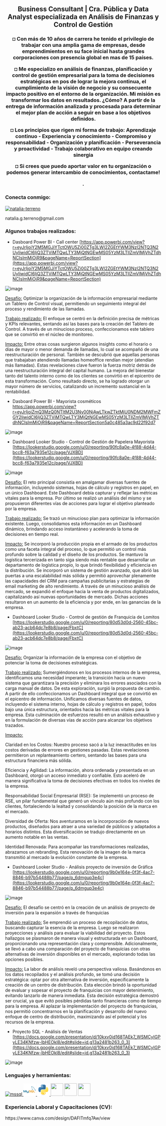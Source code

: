 <h2 align="center"> Business Consultant | Cra. Pública y Data Analyst especializada en Análisis de Finanzas y Control de Gestión 

<h3 align="center">
    
◘ Con más de 10 años de carrera he tenido el privilegio de trabajar con una amplia gama de empresas, desde emprendimientos en su face inicial hasta grandes corporaciones con presencia global en mas de 15 países.                                                                                                    

◘ Me especializo en análisis de finanzas, planificación y control de gestión empresarial para la toma de decisiones estratégicas en pos de lograr la mejora continua, el cumplimiento de la visión de negocio y su consecuente impacto positivo en el entorno de la organización. Mi misión es transformar los datos en resultados. ¿Cómo? A partir de la entrega de información analizada y procesada para determinar el mejor plan de acción a seguir en base a los objetivos definidos. 

◘ Los principios que rigen mi forma de trabajo: Aprendizaje continuo - Experiencia y conocimiento - Compromiso y responsabilidad - Organización y planificación - Perseverancia y proactividad - Trabajo colaborativo en equipo creando sinergia 

◘ Si crees que puedo aportar valor en tu organización o podemos generar intercambio de conocimientos, contactame!

.</h3>
<h3 align="left">Conecta conmigo:</h3>
<p align="left">
<a href="https://linkedin.com/in/natalia-terreno" target="blank"><img align="center" src="https://raw.githubusercontent.com/rahuldkjain/github-profile-readme-generator/master/src/images/icons/Social/linked-in-alt.svg" alt="natalia-terreno" height="30" width="40" /></a>
</p>
natalia.g.terreno@gmail.com

<h3 align="left">Algunos trabajos realizados:</h3>
<p align="left">
    
 - Dasboard Power BI - Call center [https://app.powerbi.com/view?r=eyJrIjoiY2M5MGJiYTctOWU5Zi00ZTg3LWI2ZGEtYWM3NzI2NTQ3N2UyIiwidCI6IjQ3ZTViMTQwLTY3MjQtNGEwMS05YzM3LTllZmVlMjVhZTdhNCIsImMiOjR9&pageName=ReportSection](https://app.powerbi.com/view?r=eyJrIjoiY2M5MGJiYTctOWU5Zi00ZTg3LWI2ZGEtYWM3NzI2NTQ3N2UyIiwidCI6IjQ3ZTViMTQwLTY3MjQtNGEwMS05YzM3LTllZmVlMjVhZTdhNCIsImMiOjR9&pageName=ReportSection)
  
![image](https://github.com/NataliaTerreno/NataliaTerreno/assets/124213874/3e67a72c-c697-446c-bd12-bef9b028628b)

<ins>Desafío:</ins>
Optimizar la organización de la información empresarial mediante un Tablero de Control visual, permitiendo un seguimiento integral del proceso y rendimiento de las llamadas.

<ins>Trabajo realizado:</ins>
El enfoque se centró en la definición precisa de métricas y KPIs relevantes, sentando así las bases para la creación del Tablero de Control. A través de un minucioso proceso, confeccionamos este tablero que se convirtió en el núcleo de monitoreo.

<ins>Impacto:</ins>
Entre otras cosas surgieron algunos insights como el horario o días de mayor o menor demanda de llamadas, lo cual se acompañó de una reestructuración de personal.
También se descubrió que aquellas personas que trabajaban atendiendo llamadas homeoffice rendían mejor (atendían más llamadas). 
Estas revelaciones clave fueron la fuerza motriz detrás de una reestructuración integral del capital humano. La mejora del bienestar tanto del talento interno como de los clientes se convirtió en el epicentro de esta transformación. Como resultado directo, se ha logrado otorgar un mayor número de servicios, catalizando un incremento sustancial en la rentabilidad.

 - Dasboard Power BI - Mayorista cosméticos https://app.powerbi.com/view?r=eyJrIjoiZmQ3MzQ0NTItM2U3Ny00NjAwLTkwZTktMjU0NDM2MWFmZGY2IiwidCI6IjQ3ZTViMTQwLTY3MjQtNGEwMS05YzM3LTllZmVlMjVhZTdhNCIsImMiOjR9&pageName=ReportSection5a0c485a3ac9d22f92d7

![image](https://github.com/NataliaTerreno/NataliaTerreno/assets/124213874/40b3fc6c-75b2-4f0d-a921-976f4e5533d1)

- Dashboard Looker Studio - Control de Gestión de Papelera Mayorista [https://lookerstudio.google.com/u/0/reporting/90fc8a0e-4f88-4d44-bcc8-f63a7935e12c/page/VJXBD](https://lookerstudio.google.com/u/0/reporting/90fc8a0e-4f88-4d44-bcc8-f63a7935e12c/page/VJXBD)

![image](https://github.com/NataliaTerreno/NataliaTerreno/assets/124213874/91433200-2a48-406a-8b01-a58557048175)

<ins>Desafío:</ins>
El reto principal consistía en amalgamar diversas fuentes de información, incluyendo sistemas, hojas de cálculo y registros en papel, en un único Dashboard. Este Dashboard debía capturar y reflejar las métricas vitales para la empresa. Por último se realizó un análisis del mismo y se propusieron diferentes vías de acciones para lograr el objetivo planteado por la empresa.

<ins>Trabajo realizado:</ins>
Se trazó un minucioso plan para optimizar la información existente. Luego, consolidamos esta información en un Dashboard dinámico, brindando acceso instantáneo y acelerando la toma de decisiones en tiempo real.

<ins>Impacto:</ins>
Se incorporó la producción propia en el armado de los productos como una faceta integral del proceso, lo que permitió un control más profundo sobre la calidad y el diseño de los productos.
Se mantuvo la logística tercerizada en tanto siga siendo más rentable que desarrollar un departamento de logística propio, lo que brindó flexibilidad y eficiencia en la distribución.
Se incorporó un sistema de gestión avanzado, que abrió las puertas a una escalabilidad más sólida y permitió aprovechar plenamente las capacidades del CRM para campañas publicitarias y estrategias de email marketing de alto rendimiento.
A través de un minucioso análisis de mercado, se expandió el enfoque hacia la venta de productos digitalizados, capitalizando así nuevas oportunidades de mercado.
Dichas acciones resultaron en un aumento de la eficiencia y por ende, en las ganancias de la empresa.

- Dashboard Looker Studio - Control de gestión de Franquicia de Lomitos [https://lookerstudio.google.com/u/0/reporting/80d53d0d-2560-45bc-ab23-acb64dc7e8b8/page/FbxtC](https://lookerstudio.google.com/u/0/reporting/80d53d0d-2560-45bc-ab23-acb64dc7e8b8/page/FbxtC)
  
![image](https://github.com/NataliaTerreno/NataliaTerreno/assets/124213874/fa986fae-57df-453a-a2cc-a269cf3f7cc1)

<ins>Desafío:</ins> Organizar la información de la empresa con el objetivo de potenciar la toma de decisiones estratégicas.

<ins>Trabajo realizado:</ins>  Sumergiéndonos en los procesos internos de la empresa, identificamos una necesidad imperante; la transición hacia un nuevo sistema que garantizara la precisión y eliminara los errores asociados con la carga manual de datos. De esta exploración, surgió la propuesta de cambio.  A partir de ello confeccionamos un Dashboard integral que se convirtió en el epicentro de información. Unificamos diversas fuentes de datos, incluyendo el sistema interno, hojas de cálculo y registros en papel, todos bajo una única estructura, orientados hacia las métricas vitales para la empresa. Esta culminación de esfuerzos resultó en un análisis exhaustivo y en la formulación de diversas vías de acción para alcanzar los objetivos trazados.

<ins>Impacto:</ins>

Claridad en los Costos: Nuestro proceso sacó a la luz inexactitudes en los costos derivadas de errores en gestiones pasadas. Estas revelaciones permitieron un replanteamiento certero, sentando las bases para una estructura financiera más sólida.

Eficiencia y Agilidad: La información, ahora ordenada y presentada en un Dashboard, otorgó un acceso inmediato y confiable. Esto aceleró de manera significativa la toma de decisiones efectivas en todos los niveles de la empresa.

Responsabilidad Social Empresarial (RSE): Se implementó un proceso de RSE, un pilar fundamental que generó un vínculo aún más profundo con los clientes, fortaleciendo la lealtad y consolidando la posición de la marca en el mercado.

Diversidad de Oferta: Nos aventuramos en la incorporación de nuevos productos, diseñados para atraer a una variedad de públicos y adaptados a horarios distintos. Esta diversificación se tradujo directamente en un aumento notable en las ventas.

Identidad Renovada: Para acompañar las transformaciones realizadas, abrazamos un rebranding. Esta renovación de la imagen de la marca transmitió al mercado la evolución constante de la empresa.

- Dashboard Looker Studio - Análisis proyecto de inversión de Gráfica [https://lookerstudio.google.com/u/0/reporting/9b0e164e-0f3f-4ac7-8846-b97b54488b77/page/p_6dmgup3e4c](https://lookerstudio.google.com/u/0/reporting/9b0e164e-0f3f-4ac7-8846-b97b54488b77/page/p_6dmgup3e4c)

![image](https://github.com/NataliaTerreno/NataliaTerreno/assets/124213874/116b8d9c-271e-4acf-9a12-35af08b1a526) 

<ins>Desafío:</ins>
El desafío se centró en la creación de un análisis de proyecto de inversión para la expansión a través de franquicias 

<ins>Trabajo realizado:</ins>
Se emprendió un proceso de recopilación de datos, buscando capturar la esencia de la empresa. Luego se realizaron proyecciones y análisis para evaluar la viabilidad del proyecto. Estos hallazgos se plasmaron de manera visual y estructurada en un Dashboard, proporcionando una representación clara y comprensible.
Adicionalmente, se llevó a cabo una comparación del proyecto de franquicias con otras alternativas de inversión disponibles en el mercado, explorando todas las opciones posibles.

<ins>Impacto:</ins>
La labor de análisis reveló una perspectiva valiosa. Basándonos en los datos recopilados y el análisis profundo, se tomó una decisión estratégica: optar por otra alternativa de inversión, específicamente la creación de un centro de distribución. Esta elección brindó la oportunidad de evaluar y sopesar el proyecto de franquicias con mayor detenimiento, evitando lanzarlo de manera inmediata.
Esta decisión estratégica demostró ser crucial, ya que evitó posibles pérdidas tanto financieras como de tiempo para la empresa. Al aplazar la implementación del proyecto de franquicias, nos permitió concentrarnos en la planificación y desarrollo del nuevo enfoque de centro de distribución, maximizando así el potencial y los recursos de la empresa.
    
- Proyecto SQL - Análisis de Ventas [https://docs.google.com/presentation/d/10kxv0id168TAEk7_WSMCyIGPyLE34KNfzw-lbHEOkl8/edit#slide=id.g13a2481b263_0_3](https://docs.google.com/presentation/d/10kxv0id168TAEk7_WSMCyIGPyLE34KNfzw-lbHEOkl8/edit#slide=id.g13a2481b263_0_3)
 
![image](https://github.com/NataliaTerreno/NataliaTerreno/assets/124213874/f1951d18-4d3a-4fac-80eb-d87e945fa1cd)

<h3 align="left">Lenguajes y herramientas:</h3>
<p align="left"> 
<a href="https://www.microsoft.com/en-us/sql-server" target="_blank" rel="noreferrer"> <img src="https://www.svgrepo.com/show/303229/microsoft-sql-server-logo.svg" alt="mssql" width="40" height="40"/> </a> <a href="https://www.mysql.com/" target="_blank" rel="noreferrer"> <img src="https://raw.githubusercontent.com/devicons/devicon/master/icons/mysql/mysql-original-wordmark.svg" alt="mysql" width="40" height="40"/> </a> <a href="https://www.python.org" target="_blank" rel="noreferrer"> <img src="https://raw.githubusercontent.com/devicons/devicon/master/icons/python/python-original.svg" alt="python" width="40" height="40"/> </a> <img src="https://teorema-rd.com/storage/2020/05/PowerBI-Logo.png" width="40" height="40"/> </a> <img src="https://vandelay.es//wp-content/webpc-passthru.php?src=https://vandelay.es/wp-content/uploads/2023/01/looker-studios.jpg&nocache=1" width="40" height="40"/> </a> <img src="https://upload.wikimedia.org/wikipedia/commons/thumb/3/34/Microsoft_Office_Excel_%282019%E2%80%93present%29.svg/2203px-Microsoft_Office_Excel_%282019%E2%80%93present%29.svg.png" width="40" height="40"/> </a> 


<h3 align="left">Experiencia Laboral y Capacitaciones (CV):</h3>
<p align="left">
https://www.canva.com/design/DAFITmfq7Aw/view

